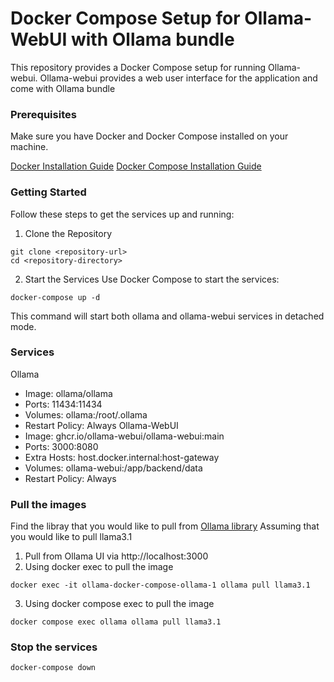 # Docker Compose Setup for Ollama-WebUI with Ollama bundle
This repository provides a Docker Compose setup for running Ollama-webui. Ollama-webui provides a web user interface for the application and come with Ollama bundle

### Prerequisites
Make sure you have Docker and Docker Compose installed on your machine.

[Docker Installation Guide](https://docs.docker.com/engine/install/)
[Docker Compose Installation Guide](https://docs.docker.com/compose/reference/)

### Getting Started
Follow these steps to get the services up and running:

1. Clone the Repository
```
git clone <repository-url>
cd <repository-directory>
```
2. Start the Services
Use Docker Compose to start the services:

```
docker-compose up -d
```
This command will start both ollama and ollama-webui services in detached mode.

### Services
Ollama
- Image: ollama/ollama
- Ports: 11434:11434
- Volumes: ollama:/root/.ollama
- Restart Policy: Always
Ollama-WebUI
- Image: ghcr.io/ollama-webui/ollama-webui:main
- Ports: 3000:8080
- Extra Hosts: host.docker.internal:host-gateway
- Volumes: ollama-webui:/app/backend/data
- Restart Policy: Always


### Pull the images
Find the libray that you would like to pull from [Ollama library](https://ollama.com/library)
Assuming that you would like to pull llama3.1
1. Pull from Ollama UI via http://localhost:3000
2. Using docker exec to pull the image
```
docker exec -it ollama-docker-compose-ollama-1 ollama pull llama3.1
```
3. Using docker compose exec to pull the image
```
docker compose exec ollama ollama pull llama3.1
```

### Stop the services
```
docker-compose down
```
